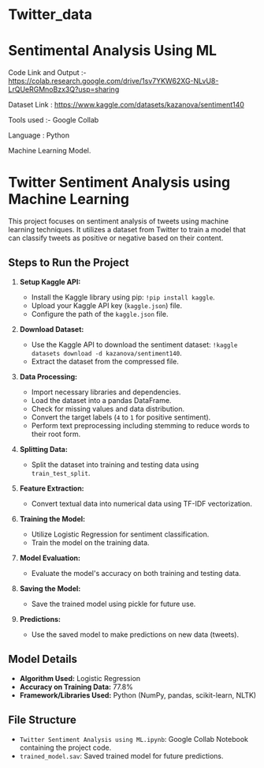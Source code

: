 # Twitter_data
# Sentimental Analysis Using ML

Code Link and Output :- https://colab.research.google.com/drive/1sv7YKW62XG-NLvU8-LrQUeRGMnoBzx3Q?usp=sharing


Dataset Link : https://www.kaggle.com/datasets/kazanova/sentiment140


Tools used :-  Google Collab


Language : Python



Machine Learning Model.


# Twitter Sentiment Analysis using Machine Learning

This project focuses on sentiment analysis of tweets using machine learning techniques. 
It utilizes a dataset from Twitter to train a model that can classify tweets as positive or negative based on their content.

## Steps to Run the Project

1. **Setup Kaggle API:**
   - Install the Kaggle library using pip: `!pip install kaggle`.
   - Upload your Kaggle API key (`kaggle.json`) file.
   - Configure the path of the `kaggle.json` file.

2. **Download Dataset:**
   - Use the Kaggle API to download the sentiment dataset: `!kaggle datasets download -d kazanova/sentiment140`.
   - Extract the dataset from the compressed file.

3. **Data Processing:**
   - Import necessary libraries and dependencies.
   - Load the dataset into a pandas DataFrame.
   - Check for missing values and data distribution.
   - Convert the target labels (`4` to `1` for positive sentiment).
   - Perform text preprocessing including stemming to reduce words to their root form.

4. **Splitting Data:**
   - Split the dataset into training and testing data using `train_test_split`.

5. **Feature Extraction:**
   - Convert textual data into numerical data using TF-IDF vectorization.

6. **Training the Model:**
   - Utilize Logistic Regression for sentiment classification.
   - Train the model on the training data.

7. **Model Evaluation:**
   - Evaluate the model's accuracy on both training and testing data.

8. **Saving the Model:**
   - Save the trained model using pickle for future use.

9. **Predictions:**
   - Use the saved model to make predictions on new data (tweets).

## Model Details

- **Algorithm Used:** Logistic Regression
- **Accuracy on Training Data:** 77.8%
- **Framework/Libraries Used:** Python (NumPy, pandas, scikit-learn, NLTK)

## File Structure

- `Twitter Sentiment Analysis using ML.ipynb`: Google Collab Notebook containing the project code.
- `trained_model.sav`: Saved trained model for future predictions.


